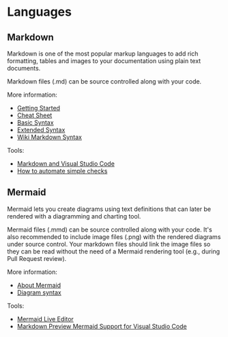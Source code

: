# Languages

## Markdown

Markdown is one of the most popular markup languages to add rich formatting, tables and images to your documentation using plain text documents.

Markdown files (.md) can be source controlled along with your code.

More information:

- [Getting Started](https://www.markdownguide.org/getting-started/)
- [Cheat Sheet](https://www.markdownguide.org/cheat-sheet/)
- [Basic Syntax](https://www.markdownguide.org/basic-syntax/)
- [Extended Syntax](https://www.markdownguide.org/extended-syntax/)
- [Wiki Markdown Syntax](https://docs.microsoft.com/en-us/azure/devops/project/wiki/wiki-markdown-guidance?view=azure-devops)

Tools:

- [Markdown and Visual Studio Code](https://code.visualstudio.com/docs/languages/markdown)
- [How to automate simple checks](./automation.md)

## Mermaid

Mermaid lets you create diagrams using text definitions that can later be rendered with a diagramming and charting tool.

Mermaid files (.mmd) can be source controlled along with your code. It's also recommended to include image files (.png) with the rendered diagrams under source control. Your markdown files should link the image files so they can be read without the need of a Mermaid rendering tool (e.g., during Pull Request review).

More information:

- [About Mermaid](https://mermaid-js.github.io/mermaid/#/)
- [Diagram syntax](https://mermaid-js.github.io/mermaid/#/./n00b-syntaxReference)

Tools:

- [Mermaid Live Editor](https://mermaid-js.github.io/mermaid-live-editor)
- [Markdown Preview Mermaid Support for Visual Studio Code](https://marketplace.visualstudio.com/items?itemName=bierner.markdown-mermaid)
